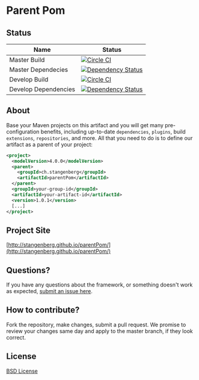 # Parent Pom

## Status

Name | Status
---- | ------
Master Build | [![Circle CI](https://circleci.com/gh/stangenberg/parentPom/tree/master.svg?style=svg)](https://circleci.com/gh/stangenberg/parentPom/tree/master)
Master Dependecies | [![Dependency Status](https://www.versioneye.com/user/projects/55a0bdbf323939001800015b/badge.svg?style=flat)](https://www.versioneye.com/user/projects/55a0bdbf323939001800015b)
Develop Build | [![Circle CI](https://circleci.com/gh/stangenberg/parentPom/tree/develop.svg?style=svg)](https://circleci.com/gh/stangenberg/parentPom/tree/develop)
Develop Dependencies | [![Dependency Status](https://www.versioneye.com/user/projects/55a0be113239390021000115/badge.svg?style=flat)](https://www.versioneye.com/user/projects/55a0be113239390021000115)


## About

Base your Maven projects on this artifact and you will get many pre-configuration benefits, including up-to-date
`dependencies`, `plugins`, build `extensions`,
`repositories`, and more. All that you need to do is to
define our artifact as a parent of your project: 

```xml
<project>
  <modelVersion>4.0.0</modelVersion>
  <parent>
    <groupId>ch.stangenberg</groupId>
    <artifactId>parentPom</artifactId>
  </parent>
  <groupId>your-group-id</groupId>
  <artifactId>your-artifact-id</artifactId>
  <version>1.0.1</version>
  [...]
</project>
```

## Project Site

[http://stangenberg.github.io/parentPom/](http://stangenberg.github.io/parentPom/)


## Questions?

If you have any questions about the framework, or something doesn't work as expected, [submit an issue here](https://github.com/stangenberg/parentPom/issues/new).


## How to contribute?

Fork the repository, make changes, submit a pull request. We promise to review your changes same day and apply to the master branch, if they look correct.


## License

[BSD License](https://raw.githubusercontent.com/stangenberg/parentPom/master/LICENSE.txt) 